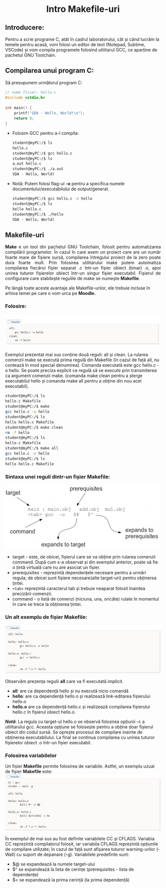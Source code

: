 <h1 align="center"> Intro Makefile-uri  </h1>

## Introducere:
Pentru a scrie programe C, atât în cadrul laboratorului, cât și când lucrăm la temele pentru acasă, vom folosi un editor de text (Notepad, Sublime, VSCode) și vom compila programele folosind utilitarul GCC, ce aparține de pachetul GNU Toolchain.

## Compilarea unui program C:
Să presupunem următorul program C: 
```c
// nume fisier: hello.c
#include <stdio.h>

int main() {
    printf("SDA - Hello, World!\n");
    return 0;
}

```
- Folosim GCC pentru a-l compila:
    ```bash
    student@myPC:/$ ls
    hello.c
    student@myPC:/$ gcc hello.c
    student@myPC:/$ ls
    a.out hello.c
    student@myPC:/$ ./a.out
    SDA - Hello, World!
    ```
- Notă: Putem folosi flag-ul __-o__ pentru a specifica numele documentului/executabilului de output/generat.
    ```bash
    student@myPC:/$ gcc hello.c -o hello
    student@myPC:/$ ls
    hello hello.c
    student@myPC:/$ ./hello
    SDA - Hello, World!
    ```

## Makefile-uri
<p align="justify">
<strong>Make</strong> e un tool din pachetul GNU Toolchain, folosit pentru automatizarea compilării programelor. În cazul în care avem un proiect care are un număr foarte mare de fișiere sursă, compilarea întregului proiect de la zero poate dura foarte mult. Prin folosirea utilitarului make putem automatiza compilarea fiecărui fișier separat .c într-un fișier obiect (binar) .o, apoi unirea tuturor fișierelor obiect într-un singur fișier executabil. Fișierul de configurare care stabilește regulile de make se numește <strong>Makefile</strong>.</p>
<p>
Pe lângă toate aceste avantaje ale Makefile-urilor, ele trebuie incluse în arhiva temei pe care o vom urca pe <strong>Moodle.</strong></p>

### Folosire:

<img src="https://raw.githubusercontent.com/sda-ab/makefile-intro/main/resources/images/ex-1-makefile.jpg">

 Exemplul prezentat mai sus conține două reguli: all și clean. La rularea comenzii make se execută prima regulă din Makefile (în cazul de față all, nu contează în mod special denumirea). Comanda executată este gcc hello.c -o hello. Se poate preciza explicit ce regulă să se execute prin transmiterea ca argument comenzii make. (comanda make clean pentru a șterge executabilul hello și comanda make all pentru a obține din nou acel executabil).

```bash
student@myPC:/$ ls
hello.c Makefile
student@myPC:/$ make
gcc hello.c -o hello
student@myPC:/$ ls
hello hello.c Makefile
student@myPC:/$ make clean
rm -f hello
student@myPC:/$ ls
hello.c Makefile
student@myPC:/$ make all
gcc hello.c -o hello
student@myPC:/$ ls
hello hello.c Makefile
```

### Sintaxa unei reguli dintr-un fișier Makefile:
<img src="https://raw.githubusercontent.com/sda-ab/makefile-intro/main/resources/images/ex-2-makefile.jpg">

- target - este, de obicei, fișierul care se va obține prin rularea comenzii command. După cum s-a observat și din exemplul anterior, poate să fie o țintă virtuală care nu are asociat un fișier.
- prerequisites - reprezintă dependențele necesare pentru a urmări regula; de obicei sunt fișiere necesare(alte target-uri) pentru obținerea țintei.
- ```<tab>``` reprezintă caracterul tab și trebuie neaparat folosit înaintea precizării comenzii.
- command - o listă de comenzi (niciuna, una, oricâte) rulate în momentul în care se trece la obținerea țintei.

### Un alt exemplu de fișier Makefile:

<img src="https://raw.githubusercontent.com/sda-ab/makefile-intro/main/resources/images/ex-3-makefile.jpg">

Observăm prezența regulii __all__ care va fi executată implicit.
- __all__: are ca dependență hello și nu execută nicio comandă
- __hello__: are ca dependență hello.o și realizează link-editarea fișierului hello.o
- __hello.o__ are ca dependență hello.c și realizează compilarea fișierului hello.c în fișierul obiect hello.o.

___Notă___: La regula cu target-ul hello.o se observă folosirea opțiunii -c a utilitarului gcc. Aceasta opțiune se folosește pentru a obține doar fișierul obiect din codul sursă. Se oprește procesul de compilare inainte de obținerea executabilului. La final se continua compilarea cu unirea tuturor fișierelor obiect .o într-un fișier executabil.

### Folosirea variabilelor

Un fișier __Makefile__ permite folosirea de variabile. Astfel, un exemplu uzual de fișier __Makefile__ este:
<img src="https://raw.githubusercontent.com/sda-ab/makefile-intro/main/resources/images/ex-4-makefile.jpg">

În exemplul de mai sus au fost definite variabilele CC și CFLAGS. Variabia CC reprezintă compilatorul folosit, iar variabila CFLAGS reprezintă opțiunile de compilare utilizate; în cazul de față sunt afișarea tuturor warning-urilor (-Wall) cu suport de depanare (-g).
Variabilele predefinte sunt:
- $@ se expandează la numele target-ului
- $^ se expandează la lista de cerințe (prerequisites - lista de dependențe)
- $< se expandează la prima cerință (la prima dependență)
